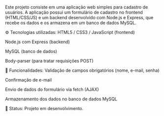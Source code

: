 Este projeto consiste em uma aplicação web simples para cadastro de usuários. A aplicação possui um formulário de cadastro no frontend (HTML/CSS/JS) e um backend desenvolvido com Node.js e Express, que recebe os dados e os armazena em um banco de dados MySQL.

⚙️ Tecnologias utilizadas:
HTML5 / CSS3 / JavaScript (frontend)

Node.js com Express (backend)

MySQL (banco de dados)

Body-parser (para tratar requisições POST)

📌 Funcionalidades:
Validação de campos obrigatórios (nome, e-mail, senha)

Confirmação de e-mail

Envio de dados do formulário via fetch (AJAX)

Armazenamento dos dados no banco de dados MySQL

🚧 Status:
Projeto em desenvolvimento.

